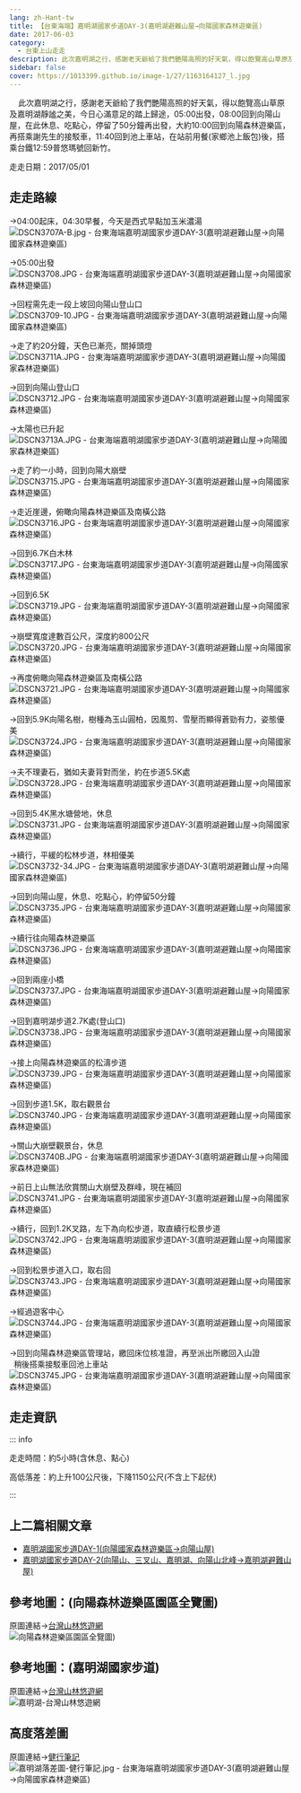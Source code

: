 ```yaml
---
lang: zh-Hant-tw
title: 【台東海端】嘉明湖國家步道DAY-3(嘉明湖避難山屋→向陽國家森林遊樂區)
date: 2017-06-03
category: 
  - 台東上山走走
description: 此次嘉明湖之行，感謝老天爺給了我們艷陽高照的好天氣，得以飽覽高山草原及嘉明湖靜謐之美，今日心滿意足的踏上歸途，05:00出發，08:00回到向陽山屋，在此休息、吃點心，停留了50分鐘再出發，大約10:00回到向陽森林遊樂區，再搭乘謝先生的接駁車，11:40回到池上車站，在站前用餐(家鄉池上飯包)後，搭乘台鐵12:59普悠瑪號回新竹。
sidebar: false
cover: https://1013399.github.io/image-1/27/1163164127_l.jpg
---
```


    此次嘉明湖之行，感謝老天爺給了我們艷陽高照的好天氣，得以飽覽高山草原及嘉明湖靜謐之美，今日心滿意足的踏上歸途，05:00出發，08:00回到向陽山屋，在此休息、吃點心，停留了50分鐘再出發，大約10:00回到向陽森林遊樂區，再搭乘謝先生的接駁車，11:40回到池上車站，在站前用餐(家鄉池上飯包)後，搭乘台鐵12:59普悠瑪號回新竹。

<!-- more -->

走走日期：2017/05/01

## 走走路線
→04:00起床，04:30早餐，今天是西式早點加玉米濃湯  
![DSCN3707A-B.jpg - 台東海端嘉明湖國家步道DAY-3(嘉明湖避難山屋→向陽國家森林遊樂區)](https://1013399.github.io/image-1/27/1163163946_l.jpg)

→05:00出發  
![DSCN3708.JPG - 台東海端嘉明湖國家步道DAY-3(嘉明湖避難山屋→向陽國家森林遊樂區)](https://1013399.github.io/image-1/27/1163163858_l.jpg)

→回程需先走一段上坡回向陽山登山口  
![DSCN3709-10.JPG - 台東海端嘉明湖國家步道DAY-3(嘉明湖避難山屋→向陽國家森林遊樂區)](https://1013399.github.io/image-1/27/1163165203_l.jpg)

→走了約20分鐘，天色已漸亮，關掉頭燈  
![DSCN3711A.JPG - 台東海端嘉明湖國家步道DAY-3(嘉明湖避難山屋→向陽國家森林遊樂區)](https://1013399.github.io/image-1/27/1163163374_l.jpg)

→回到向陽山登山口  
![DSCN3712.JPG - 台東海端嘉明湖國家步道DAY-3(嘉明湖避難山屋→向陽國家森林遊樂區)](https://1013399.github.io/image-1/27/1163164126_l.jpg)

→太陽也已升起  
![DSCN3713A.JPG - 台東海端嘉明湖國家步道DAY-3(嘉明湖避難山屋→向陽國家森林遊樂區)](https://1013399.github.io/image-1/27/1163164127_l.jpg)

→走了約一小時，回到向陽大崩壁  
![DSCN3715.JPG - 台東海端嘉明湖國家步道DAY-3(嘉明湖避難山屋→向陽國家森林遊樂區)](https://1013399.github.io/image-1/27/1163163669_l.jpg)

→走近崖邊，俯瞰向陽森林遊樂區及南橫公路  
![DSCN3716.JPG - 台東海端嘉明湖國家步道DAY-3(嘉明湖避難山屋→向陽國家森林遊樂區)](https://1013399.github.io/image-1/27/1163164518_l.jpg)

→回到6.7K白木林  
![DSCN3717.JPG - 台東海端嘉明湖國家步道DAY-3(嘉明湖避難山屋→向陽國家森林遊樂區)](https://1013399.github.io/image-1/27/1163164252_l.jpg)

→回到6.5K  
![DSCN3719.JPG - 台東海端嘉明湖國家步道DAY-3(嘉明湖避難山屋→向陽國家森林遊樂區)](https://1013399.github.io/image-1/27/1163163450_l.jpg)

→崩壁寬度達數百公尺，深度約800公尺  
![DSCN3720.JPG - 台東海端嘉明湖國家步道DAY-3(嘉明湖避難山屋→向陽國家森林遊樂區)](https://1013399.github.io/image-1/27/1163163451_l.jpg)

→再度俯瞰向陽森林遊樂區及南橫公路  
![DSCN3721.JPG - 台東海端嘉明湖國家步道DAY-3(嘉明湖避難山屋→向陽國家森林遊樂區)](https://1013399.github.io/image-1/27/1163165105_l.jpg)

→回到5.9K向陽名樹，樹種為玉山圓柏，因風剪、雪壓而顯得蒼勁有力，姿態優美  
![DSCN3724.JPG - 台東海端嘉明湖國家步道DAY-3(嘉明湖避難山屋→向陽國家森林遊樂區)](https://1013399.github.io/image-1/27/1163165009_l.jpg)

→夫不理妻石，猶如夫妻背對而坐，約在步道5.5K處  
![DSCN3728.JPG - 台東海端嘉明湖國家步道DAY-3(嘉明湖避難山屋→向陽國家森林遊樂區)](https://1013399.github.io/image-1/27/1163163670_l.jpg)

→回到5.4K黑水塘營地，休息  
![DSCN3731.JPG - 台東海端嘉明湖國家步道DAY-3(嘉明湖避難山屋→向陽國家森林遊樂區)](https://1013399.github.io/image-1/27/1163165206_l.jpg)

→續行，平緩的松林步道，林相優美  
![DSCN3732-34.JPG - 台東海端嘉明湖國家步道DAY-3(嘉明湖避難山屋→向陽國家森林遊樂區)](https://1013399.github.io/image-1/27/1163163861_l.jpg)

→回到向陽山屋，休息、吃點心，約停留50分鐘  
![DSCN3735.JPG - 台東海端嘉明湖國家步道DAY-3(嘉明湖避難山屋→向陽國家森林遊樂區)](https://1013399.github.io/image-1/27/1163164716_l.jpg)

→續行往向陽森林遊樂區  
![DSCN3736.JPG - 台東海端嘉明湖國家步道DAY-3(嘉明湖避難山屋→向陽國家森林遊樂區)](https://1013399.github.io/image-1/27/1163164344_l.jpg)

→回到兩座小橋  
![DSCN3737.JPG - 台東海端嘉明湖國家步道DAY-3(嘉明湖避難山屋→向陽國家森林遊樂區)](https://1013399.github.io/image-1/27/1163165107_l.jpg)

→回到嘉明湖步道2.7K處(登山口)  
![DSCN3738.JPG - 台東海端嘉明湖國家步道DAY-3(嘉明湖避難山屋→向陽國家森林遊樂區)](https://1013399.github.io/image-1/27/1163165208_l.jpg)

→接上向陽森林遊樂區的松濤步道  
![DSCN3739.JPG - 台東海端嘉明湖國家步道DAY-3(嘉明湖避難山屋→向陽國家森林遊樂區)](https://1013399.github.io/image-1/27/1163164253_l.jpg)

→回到步道1.5K，取右觀景台  
![DSCN3740.JPG - 台東海端嘉明湖國家步道DAY-3(嘉明湖避難山屋→向陽國家森林遊樂區)](https://1013399.github.io/image-1/27/1163164520_l.jpg)

→關山大崩壁觀景台，休息  
![DSCN3740B.JPG - 台東海端嘉明湖國家步道DAY-3(嘉明湖避難山屋→向陽國家森林遊樂區)](https://1013399.github.io/image-1/27/1163164254_l.jpg)

→前日上山無法欣賞關山大崩壁及群峰，現在補回  
![DSCN3741.JPG - 台東海端嘉明湖國家步道DAY-3(嘉明湖避難山屋→向陽國家森林遊樂區)](https://1013399.github.io/image-1/27/1163163675_l.jpg)

→續行，回到1.2K叉路，左下為向松步道，取直續行松景步道  
![DSCN3742.JPG - 台東海端嘉明湖國家步道DAY-3(嘉明湖避難山屋→向陽國家森林遊樂區)](https://1013399.github.io/image-1/27/1163165209_l.jpg)

→回到松景步道入口，取右回  
![DSCN3743.JPG - 台東海端嘉明湖國家步道DAY-3(嘉明湖避難山屋→向陽國家森林遊樂區)](https://1013399.github.io/image-1/27/1163164128_l.jpg)

→經過遊客中心  
![DSCN3744.JPG - 台東海端嘉明湖國家步道DAY-3(嘉明湖避難山屋→向陽國家森林遊樂區)](https://1013399.github.io/image-1/27/1163164718_l.jpg)

→回到向陽森林遊樂區管理站，繳回床位核准證，再至派出所繳回入山證  
  稍後搭乘接駁車回池上車站  
![DSCN3745.JPG - 台東海端嘉明湖國家步道DAY-3(嘉明湖避難山屋→向陽國家森林遊樂區)](https://1013399.github.io/image-1/27/1163164808_l.jpg)

## 走走資訊
::: info

走走時間：約5小時(含休息、點心)

高低落差：約上升100公尺後，下降1150公尺(不含上下起伏)

:::

## 上二篇相關文章
- [嘉明湖國家步道DAY-1(向陽國家森林遊樂區→向陽山屋)](/posts/post-29-2017-06-01.md)  
- [嘉明湖國家步道DAY-2(向陽山、三叉山、嘉明湖、向陽山北峰→嘉明湖避難山屋)](/posts/post-28-2017-06-02.md)

## 參考地圖：(向陽森林遊樂區園區全覽圖)  
原圖連結→[台灣山林悠遊網](http://ge-lab-211.ceci.com.tw/99131/RA/RA_1_1.aspx?RA_ID=0700002)  
![向陽森林遊樂區園區全覽圖)](https://1013399.github.io/image-1/27/1163164616_l.jpg)

## 參考地圖：(嘉明湖國家步道)  
原圖連結→[台灣山林悠遊網](http://recreation.forest.gov.tw/askformonhouse/Askmain.aspx)  
![嘉明湖-台灣山林悠遊網](https://1013399.github.io/image-1/27/1163165011_l.jpg)

## 高度落差圖
原圖連結→[健行筆記](http://tw.hiking.biji.co/index.php?q=trail&act=detail&id=347)  
![嘉明湖落差圖-健行筆記.jpg - 台東海端嘉明湖國家步道DAY-3(嘉明湖避難山屋→向陽國家森林遊樂區)](https://1013399.github.io/image-1/27/1163165012_l.jpg)